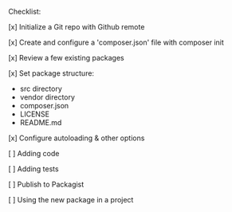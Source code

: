 Checklist:

[x] Initialize a Git repo with Github remote

[x] Create and configure a 'composer.json' file with composer init

[x] Review a few existing packages

[x] Set package structure:
- src directory
- vendor directory
- composer.json
- LICENSE
- README.md

[x] Configure autoloading & other options

[ ] Adding code

[ ] Adding tests

[ ] Publish to Packagist

[ ] Using the new package in a project

